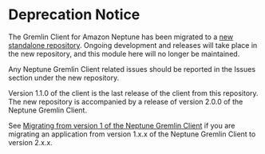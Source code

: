 # Deprecation Notice

The Gremlin Client for Amazon Neptune has been migrated to a [new standalone repository](https://github.com/aws/neptune-gremlin-client). Ongoing development and releases will take place in the new repository, and this module here will no longer be maintained.

Any Neptune Gremlin Client related issues should be reported in the Issues section under the new repository.

Version 1.1.0 of the client is the last release of the client from this repository. The new repository is accompanied by a release of version 2.0.0 of the Neptune Gremlin Client.

See [Migrating from version 1 of the Neptune Gremlin Client](https://github.com/aws/neptune-gremlin-client#migrating-from-version-1-of-the-neptune-gremlin-client) if you are migrating an application from version 1.x.x of the Neptune Gremlin Client to version 2.x.x.
